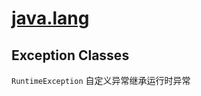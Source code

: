 # [java.lang](https://docs.oracle.com/en/java/javase/20/docs/api/java.base/java/lang/package-summary.html)

## Exception Classes

`RuntimeException` 自定义异常继承运行时异常
